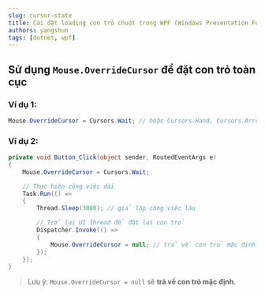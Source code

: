 ```yaml
---
slug: cursor-state
title: Cài đặt loading con trỏ chuột trong WPF (Windows Presentation Foundation)
authors: yangshun
tags: [dotnet, wpf]
---
```

<!-- truncate -->


## Sử dụng `Mouse.OverrideCursor` để đặt con trỏ toàn cục

### Ví dụ 1:

```csharp
Mouse.OverrideCursor = Cursors.Wait; // hoặc Cursors.Hand, Cursors.Arrow, v.v.
```

### Ví dụ 2:

```csharp
private void Button_Click(object sender, RoutedEventArgs e)
{
    Mouse.OverrideCursor = Cursors.Wait;

    // Thực hiện công việc dài
    Task.Run(() =>
    {
        Thread.Sleep(3000); // giả lập công việc lâu

        // Trở lại UI Thread để đặt lại con trỏ
        Dispatcher.Invoke(() =>
        {
            Mouse.OverrideCursor = null; // trả về con trỏ mặc định
        });
    });
}
```

> Lưu ý: `Mouse.OverrideCursor = null` sẽ **trả về con trỏ mặc định**.
